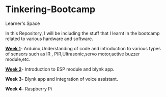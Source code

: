# Tinkering-Bootcamp
Learner's Space

In this Repository, I will be including the stuff that I learnt in the bootcamp related to various hardware and software.

[**Week 1**](https://github.com/sharvaree1921/Tinkering-Bootcamp/tree/master/Week1)- Arduino,Understanding of code and introduction to various types of sensors such as IR , PIR,Ultrasonic,servo motor,active buzzer module,etc.

[**Week 2**](https://github.com/sharvaree1921/Tinkering-Bootcamp/tree/master/Week%202)- Introduction to ESP module and blynk app.

**Week 3**- Blynk app and integration of voice assistant. 

**Week 4**- Raspberry Pi
